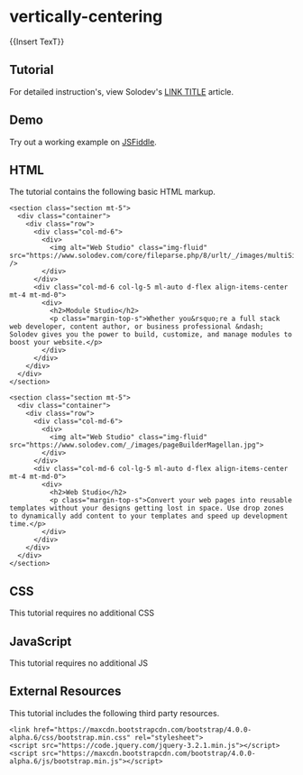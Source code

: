 # vertically-centering
{{Insert TexT}}

## Tutorial

For detailed instruction's, view Solodev's [LINK TITLE](https://www.solodev.com/) article.

## Demo

Try out a working example on [JSFiddle](https://jsfiddle.net/solodev/tatussmy/).

## HTML

The tutorial contains the following basic HTML markup.

```
<section class="section mt-5">
  <div class="container">
    <div class="row">
      <div class="col-md-6">
        <div>
          <img alt="Web Studio" class="img-fluid" src="https://www.solodev.com/core/fileparse.php/8/urlt/_/images/multiSite.jpg" />
        </div>
      </div>
      <div class="col-md-6 col-lg-5 ml-auto d-flex align-items-center mt-4 mt-md-0">
        <div>
          <h2>Module Studio</h2>
          <p class="margin-top-s">Whether you&rsquo;re a full stack web developer, content author, or business professional &ndash; Solodev gives you the power to build, customize, and manage modules to boost your website.</p>
        </div>
      </div>
    </div>
  </div>
</section>

<section class="section mt-5">
  <div class="container">
    <div class="row">
      <div class="col-md-6">
        <div>
          <img alt="Web Studio" class="img-fluid" src="https://www.solodev.com/_/images/pageBuilderMagellan.jpg">
        </div>
      </div>
      <div class="col-md-6 col-lg-5 ml-auto d-flex align-items-center mt-4 mt-md-0">
        <div>
          <h2>Web Studio</h2>
          <p class="margin-top-s">Convert your web pages into reusable templates without your designs getting lost in space. Use drop zones to dynamically add content to your templates and speed up development time.</p>
        </div>
      </div>
    </div>
  </div>
</section>
```

## CSS

This tutorial requires no additional CSS

## JavaScript

This tutorial requires no additional JS

## External Resources

This tutorial includes the following third party resources.

```
<link href="https://maxcdn.bootstrapcdn.com/bootstrap/4.0.0-alpha.6/css/bootstrap.min.css" rel="stylesheet">
<script src="https://code.jquery.com/jquery-3.2.1.min.js"></script>
<script src="https://maxcdn.bootstrapcdn.com/bootstrap/4.0.0-alpha.6/js/bootstrap.min.js"></script>
```

